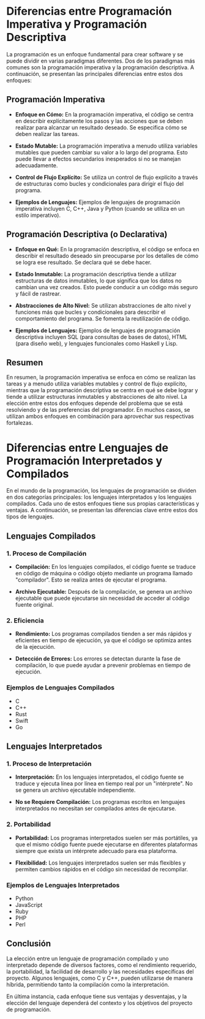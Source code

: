 # Diferencias entre Programación Imperativa y Programación Descriptiva

La programación es un enfoque fundamental para crear software y se puede dividir en varias paradigmas diferentes. Dos de los paradigmas más comunes son la programación imperativa y la programación descriptiva. A continuación, se presentan las principales diferencias entre estos dos enfoques:

## Programación Imperativa

- **Enfoque en Cómo:** En la programación imperativa, el código se centra en describir explícitamente los pasos y las acciones que se deben realizar para alcanzar un resultado deseado. Se especifica cómo se deben realizar las tareas.

- **Estado Mutable:** La programación imperativa a menudo utiliza variables mutables que pueden cambiar su valor a lo largo del programa. Esto puede llevar a efectos secundarios inesperados si no se manejan adecuadamente.

- **Control de Flujo Explícito:** Se utiliza un control de flujo explícito a través de estructuras como bucles y condicionales para dirigir el flujo del programa.

- **Ejemplos de Lenguajes:** Ejemplos de lenguajes de programación imperativa incluyen C, C++, Java y Python (cuando se utiliza en un estilo imperativo).

## Programación Descriptiva (o Declarativa)

- **Enfoque en Qué:** En la programación descriptiva, el código se enfoca en describir el resultado deseado sin preocuparse por los detalles de cómo se logra ese resultado. Se declara qué se debe hacer.

- **Estado Inmutable:** La programación descriptiva tiende a utilizar estructuras de datos inmutables, lo que significa que los datos no cambian una vez creados. Esto puede conducir a un código más seguro y fácil de rastrear.

- **Abstracciones de Alto Nivel:** Se utilizan abstracciones de alto nivel y funciones más que bucles y condicionales para describir el comportamiento del programa. Se fomenta la reutilización de código.

- **Ejemplos de Lenguajes:** Ejemplos de lenguajes de programación descriptiva incluyen SQL (para consultas de bases de datos), HTML (para diseño web), y lenguajes funcionales como Haskell y Lisp.

## Resumen

En resumen, la programación imperativa se enfoca en cómo se realizan las tareas y a menudo utiliza variables mutables y control de flujo explícito, mientras que la programación descriptiva se centra en qué se debe lograr y tiende a utilizar estructuras inmutables y abstracciones de alto nivel. La elección entre estos dos enfoques depende del problema que se está resolviendo y de las preferencias del programador. En muchos casos, se utilizan ambos enfoques en combinación para aprovechar sus respectivas fortalezas.
# Diferencias entre Lenguajes de Programación Interpretados y Compilados

En el mundo de la programación, los lenguajes de programación se dividen en dos categorías principales: los lenguajes interpretados y los lenguajes compilados. Cada uno de estos enfoques tiene sus propias características y ventajas. A continuación, se presentan las diferencias clave entre estos dos tipos de lenguajes.

## Lenguajes Compilados

### 1. Proceso de Compilación

- **Compilación:** En los lenguajes compilados, el código fuente se traduce en código de máquina o código objeto mediante un programa llamado "compilador". Esto se realiza antes de ejecutar el programa.

- **Archivo Ejecutable:** Después de la compilación, se genera un archivo ejecutable que puede ejecutarse sin necesidad de acceder al código fuente original.

### 2. Eficiencia

- **Rendimiento:** Los programas compilados tienden a ser más rápidos y eficientes en tiempo de ejecución, ya que el código se optimiza antes de la ejecución.

- **Detección de Errores:** Los errores se detectan durante la fase de compilación, lo que puede ayudar a prevenir problemas en tiempo de ejecución.

### Ejemplos de Lenguajes Compilados

- C
- C++
- Rust
- Swift
- Go

## Lenguajes Interpretados

### 1. Proceso de Interpretación

- **Interpretación:** En los lenguajes interpretados, el código fuente se traduce y ejecuta línea por línea en tiempo real por un "intérprete". No se genera un archivo ejecutable independiente.

- **No se Requiere Compilación:** Los programas escritos en lenguajes interpretados no necesitan ser compilados antes de ejecutarse.

### 2. Portabilidad

- **Portabilidad:** Los programas interpretados suelen ser más portátiles, ya que el mismo código fuente puede ejecutarse en diferentes plataformas siempre que exista un intérprete adecuado para esa plataforma.

- **Flexibilidad:** Los lenguajes interpretados suelen ser más flexibles y permiten cambios rápidos en el código sin necesidad de recompilar.

### Ejemplos de Lenguajes Interpretados

- Python
- JavaScript
- Ruby
- PHP
- Perl

## Conclusión

La elección entre un lenguaje de programación compilado y uno interpretado depende de diversos factores, como el rendimiento requerido, la portabilidad, la facilidad de desarrollo y las necesidades específicas del proyecto. Algunos lenguajes, como C y C++, pueden utilizarse de manera híbrida, permitiendo tanto la compilación como la interpretación.

En última instancia, cada enfoque tiene sus ventajas y desventajas, y la elección del lenguaje dependerá del contexto y los objetivos del proyecto de programación.
